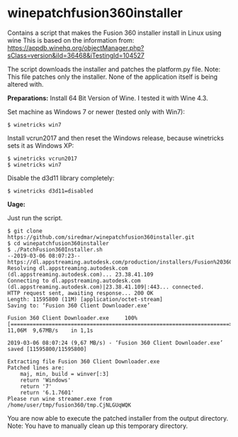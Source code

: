 # winepatchfusion360installer
Contains a script that makes the Fusion 360 installer install in Linux using wine
This is based on the information from: https://appdb.winehq.org/objectManager.php?sClass=version&iId=36468&iTestingId=104527

The script downloads the installer and patches the platform.py file.
Note: This file patches only the installer. None of the application itself is being altered with. 

**Preparations:**
Install 64 Bit Version of Wine. I tested it with Wine 4.3.

Set machine as Windows 7 or newer (tested only with Win7):
```
$ winetricks win7
```

Install vcrun2017 and then reset the Windows release, because winetricks sets it as Windows XP:
```
$ winetricks vcrun2017
$ winetricks win7
```

Disable the d3d11 library completely:
```
$ winetricks d3d11=disabled
```

**Uage:**

Just run the script.

```
$ git clone https://github.com/siredmar/winepatchfusion360installer.git
$ cd winepatchfusion360installer
$ ./PatchFusion360Installer.sh
--2019-03-06 08:07:23--  https://dl.appstreaming.autodesk.com/production/installers/Fusion%20360%20Client%20Downloader.exe
Resolving dl.appstreaming.autodesk.com (dl.appstreaming.autodesk.com)... 23.38.41.109
Connecting to dl.appstreaming.autodesk.com (dl.appstreaming.autodesk.com)|23.38.41.109|:443... connected.
HTTP request sent, awaiting response... 200 OK
Length: 11595800 (11M) [application/octet-stream]
Saving to: ‘Fusion 360 Client Downloader.exe’

Fusion 360 Client Downloader.exe     100%[=====================================================================>]  11,06M  9,67MB/s    in 1,1s    

2019-03-06 08:07:24 (9,67 MB/s) - ‘Fusion 360 Client Downloader.exe’ saved [11595800/11595800]

Extracting file Fusion 360 Client Downloader.exe
Patched lines are:
    maj, min, build = winver[:3]
    return 'Windows'
    return '7'
    return '6.1.7601'
Please run wine streamer.exe from /home/user/tmp/fusion360/tmp.CjNLGUqWQK
```

You are now able to execute the patched installer from the output directory. Note: You have to manually clean up this temporary directory.
